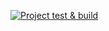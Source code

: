 [![Project test & build](https://github.com/pavelbarnz91/Collapse/actions/workflows/main.yml/badge.svg?branch=gh-pages&event=page_build)](https://github.com/pavelbarnz91/Collapse/actions/workflows/main.yml)
